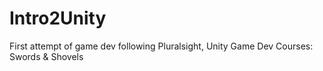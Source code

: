 # Intro2Unity
First attempt of game dev following Pluralsight, Unity Game Dev Courses: Swords &amp; Shovels
